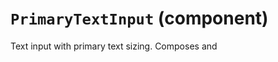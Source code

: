 `PrimaryTextInput` (component)
==============================

Text input with primary text sizing. Composes
<TextBase> and <TextInput>

